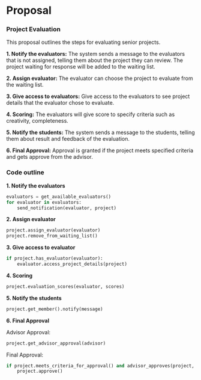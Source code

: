 # Proposal

### Project Evaluation
This proposal outlines the steps for evaluating senior projects. 

**1. Notify the evaluators:**
The system sends a message to the evaluators that is not assigned, telling them about the project they can review. The project waiting for response will be added to the waiting list.

**2. Assign evaluator:**
The evaluator can choose the project to evaluate from the waiting list.

**3. Give access to evaluators:**
Give access to the evaluators to see project details that the evaluator chose to evaluate.

**4. Scoring:**
The evaluators will give score to specify criteria such as creativity, completeness.

**5. Notify the students:**
The system sends a message to the students, telling them about result and feedback of the evaluation.

**6. Final Approval:** 
Approval is granted if the project meets specified criteria and gets approve from the advisor.



### Code outline
**1. Notify the evaluators**
```py
evaluators = get_available_evaluators() 
for evaluator in evaluators:
    send_notification(evaluator, project)
```

**2. Assign evaluator**
```py
project.assign_evaluator(evaluator)
project.remove_from_waiting_list()
```

**3. Give access to evaluator**
```py
if project.has_evaluator(evaluator):
    evaluator.access_project_details(project)
```

**4. Scoring**
```py
project.evaluation_scores(evaluator, scores)
```

**5. Notify the students**
```py
project.get_member().notify(message)
```

**6. Final Approval**

Advisor Approval:
```py
project.get_advisor_approval(advisor)
```

Final Approval:
```py
if project.meets_criteria_for_approval() and advisor_approves(project, advisor):
    project.approve()
```